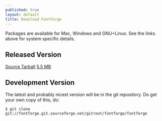 ```yaml
---
published: true
layout: default
title: Download FontForge
---
```


Packages are available for Mac, Windows and GNU+Linux. See the links above for system specific details.

Released Version
------------------

<div class="button">
	<a href="http://sourceforge.net/projects/fontforge/files/latest/download">Source Tarball</a>
	<a href="http://sourceforge.net/projects/fontforge/files/latest/download">5.5 MB</a>
</div>


Development Version
------------------

The latest and probably nicest version will be in the git repository. Do get your own copy of this, do:

    $ git clone git://fontforge.git.sourceforge.net/gitroot/fontforge/fontforge
